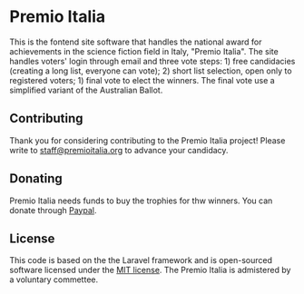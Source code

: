 # Premio Italia

This is the fontend site software that handles the national award for achievements in the science fiction field in Italy, "Premio Italia". The site handles voters' login through email and three vote steps: 1) free candidacies (creating a long list, everyone can vote); 2) short list selection, open only to registered voters; 1) final vote to elect the winners. The final vote use a simplified variant of the Australian Ballot.

## Contributing

Thank you for considering contributing to the Premio Italia project! Please write to staff@premioitalia.org to advance your candidacy.

## Donating

Premio Italia needs funds to buy the trophies for thw winners. You can donate through [Paypal](https://www.paypal.com/donate?hosted_button_id=CYK5CRFZK22PL).

## License

This code is based on the the Laravel framework and is open-sourced software licensed under the [MIT license](http://opensource.org/licenses/MIT).
The Premio Italia is admistered by a voluntary commettee.
